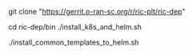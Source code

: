 git clone "https://gerrit.o-ran-sc.org/r/ric-plt/ric-dep"

cd ric-dep/bin
./install_k8s_and_helm.sh

./install_common_templates_to_helm.sh